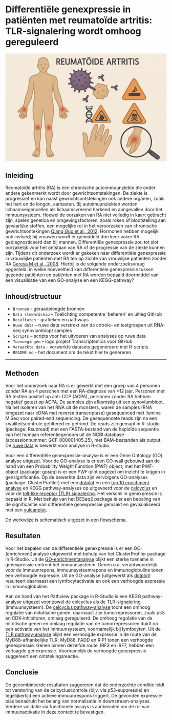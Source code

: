# Differentiële genexpressie in patiënten met reumatoïde artritis: TLR-signalering wordt omhoog gereguleerd

<p align="center">
  <img src="Toevoegingen/Logo transcriptomics RA.png" alt="Logo transcriptomics RA" width="600"/>
</p>




## Inleiding

Reumatoïde artritis (RA) is een chronische autoimmuunziekte die onder andere gekenmerkt wordt door gewrichtsontstekingen. De ziekte is progressief en kan naast gewrichtsontstekingen ook andere organen, zoals het hart en de longen, aantasten. Bij autoimuunziekten worden lichaamseigencellen als lichaamsvreemd herkend en aangevallen door het immuunsysteem. Hoewel de oorzaken van RA niet volledig in kaart gebracht zijn, spelen genetica en omgevingsfactoren, zoals roken of blootstelling aan gevaarlijke stoffen, een mogelijke rol in het veroorzaken van chronische gewrichtsontekingen [Qiang Guo et al., 2012](Bronnen/41413_2018_Article_16.pdf). Hormonen hebben mogelijk ook invloed; bij vrouwen wordt er gemiddeld drie keer vaker RA gediagnosticeerd dan bij mannen. Differentiële genexpressie zou tot slot oorzakelijk voor het ontstaan van RA of de progressie van de ziekte kunnen zijn. Tijdens dit onderzoek wordt er gekeken naar differentiële genexpressie in vrouwlijke patiënten met RA ten op zichte van vrouwlijke patiënten zonder RA [Gerosa M et al., 2008](Bronnen/gerosa-et-al-2008-rheumatoid-arthritis-a-female-challenge.pdf). Hierbij is de volgende onderzoeksvraag opgesteld: in welke hoeveelheid kan differentiële genexpressie tussen gezonde patiënten en patiënten met RA worden bepaald doormiddel van een visualisatie van een GO-analyse en een KEGG-pathway?


## Inhoud/structuur

- `Bronnen` - geraadpleegde bronnen
- `Data stewardship` – Toelichting competentie 'beheren' en uitleg GitHub
- `Resultaten` - grafieken en pathways
- `Ruwe data` – ruwe data verstrekt van de cotrole- en testgroepen uit RNA-seq synoviumbiopt samples
- `Scripts` – scripts voor het uitvoeren van analyses op ruwe data
- `Toevoegingen` – logo project Transcriptomics voor GitHub
- `Verwerkte data` - verwerkte datasets gegenereerd met R-scripts
- `README.md` - het document om de tekst hier te genereren


---
## Methoden

Voor het onderzoek naar RA is er gewerkt met een groep van 4 personen zonder RA en 4 personen met een RA-diagnose van >12 jaar. Personen met RA testten positief op anti-CCP (ACPA), personen zonder RA hebben negatief getest op ACPA. De samples zijn afkomstig uit een synoviumbiopt. Na het isoleren van het RNA uit de monsters, waren de samples (RNA omgezet naar cDNA met reverse transcriptase) gesequenced met Ilumina MiSeq voor paired-end sequencing. De gesequencete reads zijn na een kwaliteitscontrole gefiltered en getrimd. De reads zijn gemapt in R-studio (package: Rsubread) met een FASTA-bestand van de haploïde sequentie van het humaan referentiegenoom uit de NCBI database (accessionnummer: GCF_000001405.25), met BAM-bestanden als output. De [ruwe data](Scripts/Script_transcriptomics_ruwe_data_verwerking.R) is bewerkt voor analyse in R-studio.

Voor een differentiële genexpressie-analyse is er een Gene Ontology (GO) analyse uitgezet. Voor de GO-analyse is er een GO-wall gebouwd aan de hand van een Probability Weight Function (PWF) object; met het PWF-object (package: goseq) is er een PWF-plot opgezet om inzicht te krijgen in gensignificantie. Op de bewerkte data zijn vervolgens GO-analyses (package: ClusterProfiler) met een [dotplot](Scripts/Script_transcriptomics_GO_dotplot_enrichment_GO_dotplot_percentage.R) en een [top 10 enrichment analyse](Scripts/Script_transcriptomics_GO_dotplot_enrichment_GO_dotplot_percentage.R) en KEGG pathway-analyses op uitgevoerd voor de [celcyclus](Scripts/Script_transcriptomics_KEGG_pathway.R) en voor de [toll-like receptor (TLR) signalering](Scripts/Script_transcriptomics_KEGG_pathway.R). Het verschil in genexpressie is bepaald in R. Met behulp van het DESeq2 package is er een bepaling van de significantie van differentiële genexpressie gemaakt en gevisualiseerd met een [vulcanplot](Scripts/Script_transcriptomics_DESeq2-analyse_volcanoplot.R).

De werkwijze is schematisch uitgezet in een [flowschema](Toevoegingen/Flowschema_project_transcriptomics.png).




## Resultaten



Voor het bepalen van de differentiële genexpressie is er een GO-(enrichment)analyse uitgewerkt met behulp van het ClusterProfiler package in R-Studio. Uit de [GO-enrichmentanalyse](Resultaten/top10_GO_enrichment_dotplot.pdf) blijkt een sterke toename in genexpressie omtrent het immuunsysteem. Genen o.a. verantwoordelijk voor de immuunrepons, immuunsysteemrepons en immunoglobuline tonen een verhoogde expressie. Uit de GO-analyse (uitgewerkt als [dotplot](Resultaten/GO_dotplot.pdf)) resulteert daarnaast een lymfocytactivatie en ook een verhoogde expressie in immunoglobuline.


Aan de hand van het Pathview package in R-Studio is een KEGG pathway-analyse uitgezet voor zowel de celcyclus als de TLR-signalering (immuunsysteem). De [celcyclus pathway-analyse](Resultaten/hsa04110.pathview.png) toont een omhoog regulatie van mitotische genen, daarnaast zijn tumorrepressoren, zoals p53 en CDK-inhibitoren, omlaag gereguleerd. De omhoog regulatie van de mitotische genen en omlaag regulatie van de tumorrepressoren duidt op een activatie van het immuunsysteem, voornamelijk bij lymfocyten. Uit de [TLR pathway-analyse](Resultaten/hsa04620.pathview.png) blijkt een verhoogde expressie in de route van de MyD88-afhankelijke TLR; MyD88, FADD en RIP1 tonen een verhoogde genexpressie. Genen binnen dezelfde route, IRF3 en IRF7, hebben een verlaagde genexpressie. Voornamelijk de verhoogde genexpressie suggereert een ontstekingsreactie.





## Conclusie

De gecombineerde resultaten suggereren dat de onderzochte conditie leidt tot verstoring van de celcycluscontrole (bijv. via p53-suppressie) en tegelijkertijd een actieve immuunrespons triggert. De gevonden expressie-bias benadrukt het belang van normalisatie in downstream-analyses. Verdere validatie via functionele assays is aanbevolen om de rol van immuunactivatie in deze context te bevestigen.

